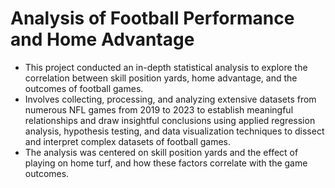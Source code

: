 # Analysis of Football Performance and Home Advantage
- This project conducted an in-depth statistical analysis to explore the correlation between skill position yards, home advantage, and the outcomes of football games.
- Involves collecting, processing, and analyzing extensive datasets from numerous NFL games from 2019 to 2023 to establish meaningful relationships and draw insightful conclusions using applied regression analysis, hypothesis testing, and data visualization techniques to dissect and interpret complex datasets of football games.
- The analysis was centered on skill position yards and the effect of playing on home turf, and how these factors correlate with the game outcomes.
